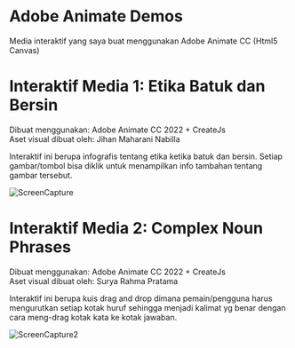 # Adobe Animate Demos
Media interaktif yang saya buat menggunakan Adobe Animate CC (Html5 Canvas)

# Interaktif Media 1: Etika Batuk dan Bersin
Dibuat menggunakan: Adobe Animate CC 2022 + CreateJs <br />
Aset visual dibuat oleh: Jihan Maharani Nabilla

Interaktif ini berupa infografis tentang etika ketika batuk dan bersin. Setiap gambar/tombol bisa diklik untuk menampilkan info tambahan tentang gambar tersebut.

![ScreenCapture](https://user-images.githubusercontent.com/55121946/211489906-a2313262-b00b-4ef2-8436-4e7823268066.PNG)

# Interaktif Media 2: Complex Noun Phrases
Dibuat menggunakan: Adobe Animate CC 2022 + CreateJs <br />
Aset visual dibuat oleh: Surya Rahma Pratama

Interaktif ini berupa kuis drag and drop dimana pemain/pengguna harus mengurutkan setiap kotak huruf sehingga menjadi kalimat yg benar dengan cara meng-drag kotak kata ke kotak jawaban.

![ScreenCapture2](https://user-images.githubusercontent.com/55121946/211490975-1c68025f-11bb-4650-8f8e-edd558d3f630.PNG)
